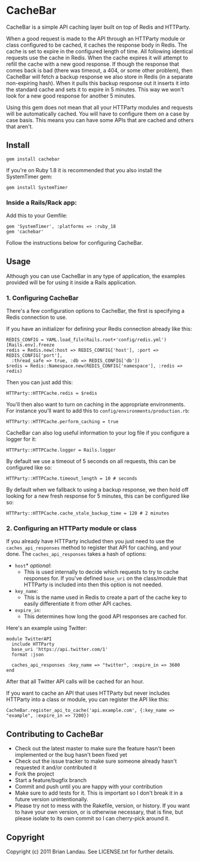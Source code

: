 # CacheBar

CacheBar is a simple API caching layer built on top of Redis and HTTParty.

When a good request is made to the API through an HTTParty module or class configured to be cached, it caches the response body in Redis. The cache is set to expire in the configured length of time. All following identical requests use the cache in Redis. When the cache expires it will attempt to refill the cache with a new good response. If though the response that comes back is bad (there was timeout, a 404, or some other problem), then CacheBar will fetch a backup response we also store in Redis (in a separate non-expiring hash). When it pulls this backup response out it inserts it into the standard cache and sets it to expire in 5 minutes. This way we won't look for a new good response for another 5 minutes.

Using this gem does not mean that all your HTTParty modules and requests will be automatically cached. You will have to configure them on a case by case basis. This means you can have some APIs that are cached and others that aren't.

## Install

    gem install cachebar

If you're on Ruby 1.8 it is recommended that you also install the SystemTimer gem:

    gem install SystemTimer

### Inside a Rails/Rack app:

Add this to your Gemfile:

    gem 'SystemTimer', :platforms => :ruby_18
    gem 'cachebar'

Follow the instructions below for configuring CacheBar.

## Usage

Although you can use CacheBar in any type of application, the examples provided will be for using it inside a Rails application.

### 1. Configuring CacheBar

There's a few configuration options to CacheBar, the first is specifying a Redis connection to use.

If you have an initializer for defining your Redis connection already like this:

    REDIS_CONFIG = YAML.load_file(Rails.root+'config/redis.yml')[Rails.env].freeze
    redis = Redis.new(:host => REDIS_CONFIG['host'], :port => REDIS_CONFIG['port'],
      :thread_safe => true, :db => REDIS_CONFIG['db'])
    $redis = Redis::Namespace.new(REDIS_CONFIG['namespace'], :redis => redis)

Then you can just add this:

    HTTParty::HTTPCache.redis = $redis

You'll then also want to turn on caching in the appropriate environments. For instance you'll want to add this to `config/environments/production.rb`:

    HTTParty::HTTPCache.perform_caching = true

CacheBar can also log useful information to your log file if you configure a logger for it:

    HTTParty::HTTPCache.logger = Rails.logger

By default we use a timeout of 5 seconds on all requests, this can be configured like so:

    HTTParty::HTTPCache.timeout_length = 10 # seconds

By default when we fallback to using a backup response, we then hold off looking for a new fresh response for 5 minutes, this can be configured like so:

    HTTParty::HTTPCache.cache_stale_backup_time = 120 # 2 minutes

### 2. Configuring an HTTParty module or class

If you already have HTTParty included then you just need to use the `caches_api_responses` method to register that API for caching, and your done. The `caches_api_responses` takes a hash of options:

* `host`* *optional*:
  * This is used internally to decide which requests to try to cache responses for.
    If you've defined `base_uri` on the class/module that HTTParty is included into then this option is not needed.
* `key_name`:
  * This is the name used in Redis to create a part of the cache key to easily differentiate it from other API caches.
* `expire_in`:
  * This determines how long the good API responses are cached for.

Here's an example using Twitter:

    module TwitterAPI
      include HTTParty
      base_uri 'https://api.twitter.com/1'
      format :json

      caches_api_responses :key_name => "twitter", :expire_in => 3600
    end

After that all Twitter API calls will be cached for an hour.

If you want to cache an API that uses HTTParty but never includes HTTParty into a class or module, you can register the API like this:

    CacheBar.register_api_to_cache('api.example.com', {:key_name => "example", :expire_in => 7200})


## Contributing to CacheBar
 
* Check out the latest master to make sure the feature hasn't been implemented or the bug hasn't been fixed yet
* Check out the issue tracker to make sure someone already hasn't requested it and/or contributed it
* Fork the project
* Start a feature/bugfix branch
* Commit and push until you are happy with your contribution
* Make sure to add tests for it. This is important so I don't break it in a future version unintentionally.
* Please try not to mess with the Rakefile, version, or history. If you want to have your own version, or is otherwise necessary, that is fine, but please isolate to its own commit so I can cherry-pick around it.

## Copyright

Copyright (c) 2011 Brian Landau. See LICENSE.txt for further details.
